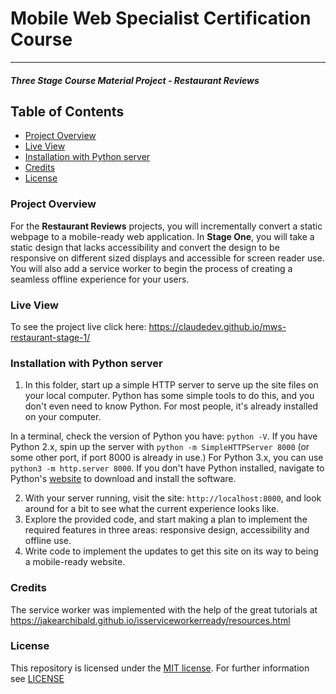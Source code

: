 # Mobile Web Specialist Certification Course
---
#### _Three Stage Course Material Project - Restaurant Reviews_
## Table of Contents

* [Project Overview](#project-overview)
* [Live View](#live-view)
* [Installation with Python server](#installation-with-python-server)
* [Credits](#credits)
* [License](#license)

### Project Overview

For the **Restaurant Reviews** projects, you will incrementally convert a static webpage to a mobile-ready web application. In **Stage One**, you will take a static design that lacks accessibility and convert the design to be responsive on different sized displays and accessible for screen reader use. You will also add a service worker to begin the process of creating a seamless offline experience for your users.

### Live View

To see the project live click here: https://claudedev.github.io/mws-restaurant-stage-1/

### Installation with Python server

1. In this folder, start up a simple HTTP server to serve up the site files on your local computer. Python has some simple tools to do this, and you don't even need to know Python. For most people, it's already installed on your computer. 

In a terminal, check the version of Python you have: `python -V`. If you have Python 2.x, spin up the server with `python -m SimpleHTTPServer 8000` (or some other port, if port 8000 is already in use.) For Python 3.x, you can use `python3 -m http.server 8000`. If you don't have Python installed, navigate to Python's [website](https://www.python.org/) to download and install the software.

2. With your server running, visit the site: `http://localhost:8000`, and look around for a bit to see what the current experience looks like.
3. Explore the provided code, and start making a plan to implement the required features in three areas: responsive design, accessibility and offline use.
4. Write code to implement the updates to get this site on its way to being a mobile-ready website.

### Credits

The service worker was implemented with the help of the great tutorials at https://jakearchibald.github.io/isserviceworkerready/resources.html

### License

This repository is licensed under the [MIT license](https://opensource.org/licenses/MIT).
For further information see [LICENSE](LICENSE)
